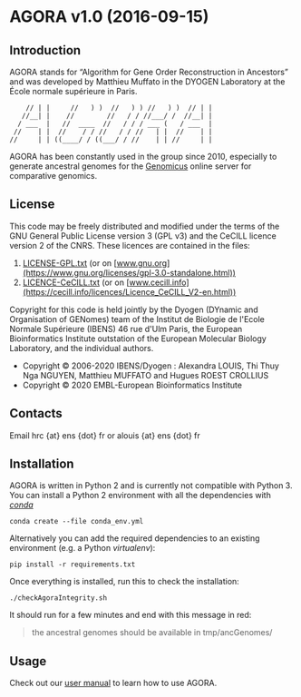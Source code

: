 # AGORA v1.0 (2016-09-15)

## Introduction

AGORA stands for “Algorithm for Gene Order Reconstruction in Ancestors” and was developed by
Matthieu Muffato in the DYOGEN Laboratory at the École normale supérieure in Paris.

```
    // | |     //   ) )  //   ) ) //   ) )  // | |
   //__| |    //        //   / / //___/ /  //__| |
  / ___  |   //  ____  //   / / / ___ (   / ___  |
 //    | |  //    / / //   / / //   | |  //    | |
//     | | ((____/ / ((___/ / //    | | //     | |
```

AGORA has been constantly used in the group since 2010, especially to
generate ancestral genomes for the [Genomicus](https://www.genomicus.biologie.ens.fr/genomicus)
online server for comparative genomics.

## License

This code may be freely distributed and modified under the terms of the GNU General Public License version 3 (GPL v3)
and the CeCILL licence version 2 of the CNRS. These licences are contained in the files:

1. [LICENSE-GPL.txt](LICENSE-GPL.txt) (or on [www.gnu.org](https://www.gnu.org/licenses/gpl-3.0-standalone.html))
2. [LICENCE-CeCILL.txt](LICENCE-CeCILL.txt) (or on [www.cecill.info](https://cecill.info/licences/Licence_CeCILL_V2-en.html))

Copyright for this code is held jointly by the Dyogen (DYnamic and Organisation of GENomes) team
of the Institut de Biologie de l'Ecole Normale Supérieure (IBENS) 46 rue d'Ulm Paris, the European Bioinformatics Institute outstation of the European Molecular Biology Laboratory,
and the individual authors.

- Copyright © 2006-2020 IBENS/Dyogen : Alexandra LOUIS, Thi Thuy Nga NGUYEN, Matthieu MUFFATO and Hugues ROEST CROLLIUS
- Copyright © 2020 EMBL-European Bioinformatics Institute

## Contacts

Email hrc {at} ens {dot} fr or alouis {at} ens {dot} fr

## Installation

AGORA is written in Python 2 and is currently not compatible with Python 3.
You can install a Python 2 environment with all the dependencies with
[_conda_](https://docs.conda.io/)

```
conda create --file conda_env.yml
```

Alternatively you can add the required dependencies to an existing
environment (e.g. a Python _virtualenv_):

```
pip install -r requirements.txt
```

Once everything is installed, run this to check the installation:

```
./checkAgoraIntegrity.sh
```

It should run for a few minutes and end with this message in red:

> the ancestral genomes should be available in tmp/ancGenomes/

## Usage

Check out our [user manual](doc/HowTo.pdf) to learn how to use AGORA.
